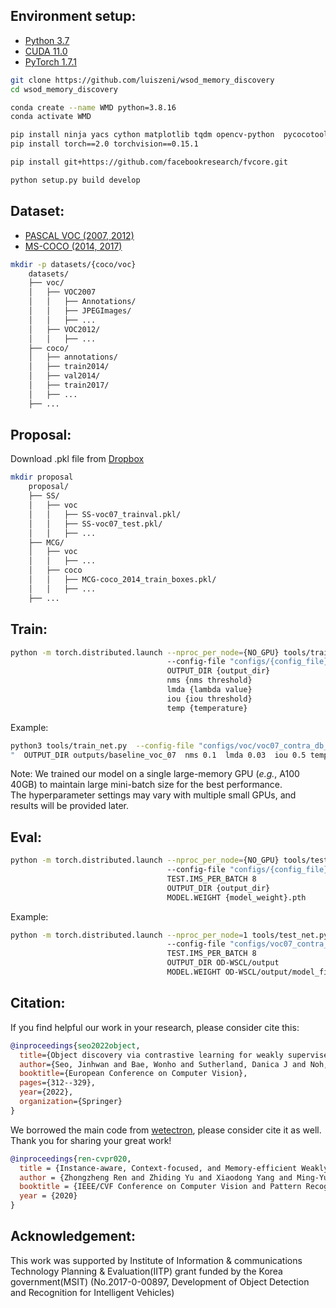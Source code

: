 ## Environment setup:

* [Python 3.7](https://pytorch.org)
* [CUDA 11.0](https://developer.nvidia.com/cuda-toolkit)
* [PyTorch 1.7.1](https://pytorch.org)
```bash
git clone https://github.com/luiszeni/wsod_memory_discovery
cd wsod_memory_discovery

conda create --name WMD python=3.8.16
conda activate WMD

pip install ninja yacs cython matplotlib tqdm opencv-python  pycocotools
pip install torch==2.0 torchvision==0.15.1 

pip install git+https://github.com/facebookresearch/fvcore.git

python setup.py build develop
```
## Dataset:
* [PASCAL VOC (2007, 2012)](http://host.robots.ox.ac.uk/pascal/VOC/)
* [MS-COCO (2014, 2017)](https://cocodataset.org/#download)  
```bash
mkdir -p datasets/{coco/voc}
    datasets/
    ├── voc/
    │   ├── VOC2007
    │   │   ├── Annotations/
    │   │   ├── JPEGImages/
    │   │   ├── ...
    │   ├── VOC2012/
    │   │   ├── ...
    ├── coco/
    │   ├── annotations/
    │   ├── train2014/
    │   ├── val2014/
    │   ├── train2017/
    │   ├── ...
    ├── ...
```
## Proposal:
Download .pkl file from [Dropbox](https://www.dropbox.com/sh/sprm4dxg7l22jrg/AAD0kBctuRnCg_rlZHzEBemQa?dl=0)
```bash
mkdir proposal
    proposal/
    ├── SS/
    │   ├── voc
    │   │   ├── SS-voc07_trainval.pkl/
    │   │   ├── SS-voc07_test.pkl/
    │   │   ├── ...
    ├── MCG/
    │   ├── voc
    │   │   ├── ...
    │   ├── coco
    │   │   ├── MCG-coco_2014_train_boxes.pkl/
    │   │   ├── ...
    ├── ...
```
## Train:
```bash
python -m torch.distributed.launch --nproc_per_node={NO_GPU} tools/train_net.py  
                                   --config-file "configs/{config_file}.yaml"
                                   OUTPUT_DIR {output_dir}
                                   nms {nms threshold}
                                   lmda {lambda value}
                                   iou {iou threshold}
                                   temp {temperature}
```
Example:
```bash
python3 tools/train_net.py  --config-file "configs/voc/voc07_contra_db_b8_lr0.01_mcg.yaml
"  OUTPUT_DIR outputs/baseline_voc_07  nms 0.1  lmda 0.03  iou 0.5 temp 0.2

```
Note: We trained our model on a single large-memory GPU (<em>e.g.</em>, A100 40GB) to maintain large mini-batch size for the best performance.  
The hyperparameter settings may vary with multiple small GPUs, and results will be provided later.
## Eval:
```bash
python -m torch.distributed.launch --nproc_per_node={NO_GPU} tools/test_net.py
                                   --config-file "configs/{config_file}.yaml" 
                                   TEST.IMS_PER_BATCH 8 
                                   OUTPUT_DIR {output_dir} 
                                   MODEL.WEIGHT {model_weight}.pth
```
Example:
```bash
python -m torch.distributed.launch --nproc_per_node=1 tools/test_net.py 
                                   --config-file "configs/voc07_contra_db_b8_lr0.01_mcg.yaml" 
                                   TEST.IMS_PER_BATCH 8 
                                   OUTPUT_DIR OD-WSCL/output 
                                   MODEL.WEIGHT OD-WSCL/output/model_final.pth
```
## Citation:
If you find helpful our work in your research, please consider cite this: 
```BibTex
@inproceedings{seo2022object,
  title={Object discovery via contrastive learning for weakly supervised object detection},
  author={Seo, Jinhwan and Bae, Wonho and Sutherland, Danica J and Noh, Junhyug and Kim, Daijin},
  booktitle={European Conference on Computer Vision},
  pages={312--329},
  year={2022},
  organization={Springer}
}
```
We borrowed the main code from <a href="https://github.com/NVlabs/wetectron">wetectron</a>, please consider cite it as well.  
Thank you for sharing your great work!  
```BibTex
@inproceedings{ren-cvpr020,
  title = {Instance-aware, Context-focused, and Memory-efficient Weakly Supervised Object Detection},
  author = {Zhongzheng Ren and Zhiding Yu and Xiaodong Yang and Ming-Yu Liu and Yong Jae Lee and Alexander G. Schwing and Jan Kautz},
  booktitle = {IEEE/CVF Conference on Computer Vision and Pattern Recognition (CVPR)},
  year = {2020}
}
```
## Acknowledgement:
This work was supported by Institute of Information & communications Technology Planning & Evaluation(IITP) grant funded by the Korea government(MSIT) (No.2017-0-00897, Development of Object Detection and Recognition for Intelligent Vehicles)
